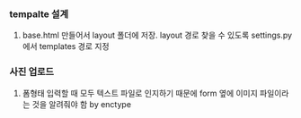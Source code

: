 ### tempalte 설계
1. base.html 만들어서 layout 폴더에 저장. layout 경로 찾을 수 있도록 settings.py에서 templates 경로 지정

### 사진 업로드
1. 폼형태 입력할 때 모두 텍스트 파일로 인지하기 때문에 form 옆에 이미지 파일이라는 것을 알려줘야 함 by enctype
<form action="" method="post" enctype='multipart/form-data'>